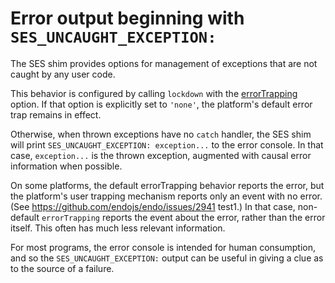 # Error output beginning with `SES_UNCAUGHT_EXCEPTION:`

The SES shim provides options for management of exceptions that are not caught by any user code.

This behavior is configured by calling `lockdown` with the [errorTrapping][] option.  If that option is explicitly set to `'none'`, the platform's default error trap remains in effect.

Otherwise, when thrown exceptions have no `catch` handler, the SES shim will print `SES_UNCAUGHT_EXCEPTION: exception...` to the error console.  In that case, `exception...` is the thrown exception, augmented with causal error information when possible.

On some platforms, the default errorTrapping behavior reports the error, but the platform's user trapping mechanism reports only an event with no error. (See https://github.com/endojs/endo/issues/2941 test1.) In that case, non-default `errorTrapping` reports the event about the error, rather than the error itself. This often has much less relevant information.

For most programs, the error console is intended for human consumption, and so the `SES_UNCAUGHT_EXCEPTION:` output can be useful in giving a clue as to the source of a failure.

[errorTrapping]: ../docs/lockdown.md#errortrapping-options
